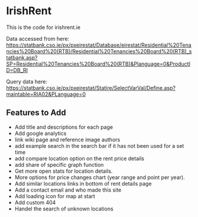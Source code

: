 # IrishRent

This is the code for irishrent.ie

Data accessed from here:
https://statbank.cso.ie/px/pxeirestat/Database/eirestat/Residential%20Tenancies%20Board%20(RTB)/Residential%20Tenancies%20Board%20(RTB)_statbank.asp?SP=Residential%20Tenancies%20Board%20(RTB)&Planguage=0&ProductID=DB_RI

Query data here:
https://statbank.cso.ie/px/pxeirestat/Statire/SelectVarVal/Define.asp?maintable=RIA02&PLanguage=0

## Features to Add
* Add title and descriptions for each page
* Add google analytics
* link wiki page and reference image authors
* add example search in the search bar if it has not been used for a set time
* add compare location option on the rent price details
* add share of specific graph function
* Get more open stats for location details.
* More options for price changes chart (year range and point per year).
* Add similar locations links in bottom of rent details page
* Add a contact email and who made this site
* Add loading icon for map at start
* Add custom 404
* Handel the search of unknown  locations
